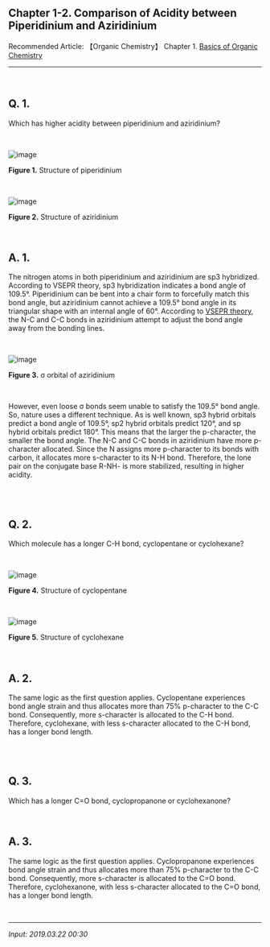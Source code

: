 ## **Chapter 1-2. Comparison of Acidity between Piperidinium and Aziridinium**

Recommended Article: 【Organic Chemistry】 Chapter 1. [Basics of Organic Chemistry](https://jb243.github.io/pages/1355)

---

<br>

## **Q. 1.**

Which has higher acidity between piperidinium and aziridinium?

<br>

![image](https://github.com/JB243/jb243.github.io/assets/55747737/60db637a-b122-47ce-9de6-b2f5ee94d596)

**Figure 1.** Structure of piperidinium

<br>

![image](https://github.com/JB243/jb243.github.io/assets/55747737/1d6b4376-7a01-49b6-9acf-de795203c845)

**Figure 2.** Structure of aziridinium

<br>

## **A. 1.**

The nitrogen atoms in both piperidinium and aziridinium are sp3 hybridized. According to VSEPR theory, sp3 hybridization indicates a bond angle of 109.5°. Piperidinium can be bent into a chair form to forcefully match this bond angle, but aziridinium cannot achieve a 109.5° bond angle in its triangular shape with an internal angle of 60°. According to [VSEPR theory](https://jb243.github.io/pages/1330), the N-C and C-C bonds in aziridinium attempt to adjust the bond angle away from the bonding lines.

<br>

![image](https://github.com/JB243/jb243.github.io/assets/55747737/1e75260a-a857-43aa-9297-5be7e310178d)

**Figure 3.** σ orbital of aziridinium

<br>

However, even loose σ bonds seem unable to satisfy the 109.5° bond angle. So, nature uses a different technique. As is well known, sp3 hybrid orbitals predict a bond angle of 109.5°, sp2 hybrid orbitals predict 120°, and sp hybrid orbitals predict 180°. This means that the larger the p-character, the smaller the bond angle. The N-C and C-C bonds in aziridinium have more p-character allocated. Since the N assigns more p-character to its bonds with carbon, it allocates more s-character to its N-H bond. Therefore, the lone pair on the conjugate base R-NH- is more stabilized, resulting in higher acidity.

<br>

<br>

## **Q. 2.**

Which molecule has a longer C-H bond, cyclopentane or cyclohexane?

<br>

![image](https://github.com/JB243/jb243.github.io/assets/55747737/37c4f205-5bca-4b91-a8f0-1a724b167c32)

**Figure 4.** Structure of cyclopentane

<br>

![image](https://github.com/JB243/jb243.github.io/assets/55747737/91c45396-dd7e-4d32-a029-5047fe56361c)

**Figure 5.** Structure of cyclohexane

<br>

## **A. 2.**

The same logic as the first question applies. Cyclopentane experiences bond angle strain and thus allocates more than 75% p-character to the C-C bond. Consequently, more s-character is allocated to the C-H bond. Therefore, cyclohexane, with less s-character allocated to the C-H bond, has a longer bond length.

<br>

<br>

## **Q. 3.**

Which has a longer C=O bond, cyclopropanone or cyclohexanone?

<br>

## **A. 3.**

The same logic as the first question applies. Cyclopropanone experiences bond angle strain and thus allocates more than 75% p-character to the C-C bond. Consequently, more s-character is allocated to the C=O bond. Therefore, cyclohexanone, with less s-character allocated to the C=O bond, has a longer bond length.

<br>

---

_Input: 2019.03.22 00:30_
